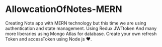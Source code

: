 # AllowcationOfNotes-MERN
Creating Note app with MERN technology but this time we are using authentication and state management.
Using Redux JWTtoken And many more liberaries using Mongo Atlas for database.
Create your own refresh Token and accessToken using Node js ❤️.
